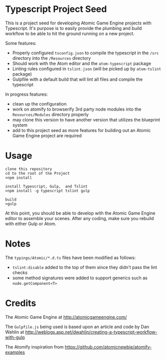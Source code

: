 # Typescript Project Seed
This is a project seed for developing Atomic Game Engine projects with Typescript.  It's purpose is to easily provide the plumbing and build workflow to be able to hit the ground running on a new project.

Some features:
* Properly configured `tsconfig.json` to compile the typescript in the `/src` directory into the `/Resources` directory
* Should work with the Atom editor and the `atom-typescript` package
* Linting rules configured in `tslint.json` (will be picked up by `atom-tslint` package)
* Gulpfile with a default build that will lint all files and compile the typescript

In progress features:
* clean up the configuration
* work on atomify to browserify 3rd party node modules into the `Resources/Modules` directory properly
* may clone this version to have another version that utilizes the blueprint system
* add to this project seed as more features for building out an Atomic Game Engine project are required


# Usage

```
clone this repository
cd to the root of the Project
>npm install

install Typescript, Gulp,  and Tslint
>npm install -g typescript tslint gulp

build
>gulp

```

At this point, you should be able to develop with the Atomic Game Engine editor to assemble your scenes.  After any coding, make sure you rebuild with either Gulp or Atom.

# Notes
The `typings/Atomic/*.d.ts` files have been modified as follows:
* `tslint:disable` added to the top of them since they didn't pass the lint checks
* some method signatures were added to support generics such as `node.getComponent<T>`

# Credits
The Atomic Game Engine at http://atomicgameengine.com/

The `Gulpfile.js` being used is based upon an article and code by Dan Wahlin at http://weblogs.asp.net/dwahlin/creating-a-typescript-workflow-with-gulp

The Atomify inspiration from https://github.com/atomicnewbie/atomify-examples
